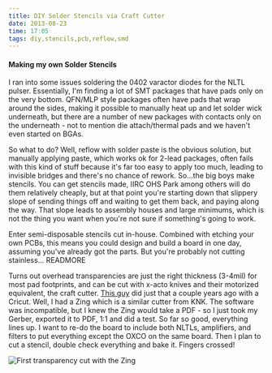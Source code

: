 ```yaml
---
title: DIY Solder Stencils via Craft Cutter
date: 2013-08-23
time: 17:05
tags: diy,stencils,pcb,reflow,smd
---
```



#### Making my own Solder Stencils

I ran into some issues soldering the 0402 varactor diodes for the NLTL pulser. Essentially, I'm finding 
a lot of SMT packages that have pads only on the very bottom. QFN/MLP style packages often have pads that 
wrap around the sides, making it possible to manually heat up and let solder wick underneath, but there are 
a number of new packages with contacts only on the underneath - not to mention die attach/thermal pads and 
we haven't even started on BGAs. 

So what to do? Well, reflow with solder paste is the obvious solution, but manually applying paste, which works
ok for 2-lead packages, often fails with this kind of stuff because it's far too easy to apply too much, leading 
to invisible bridges and there's no chance of rework. So...the big boys make stencils. You can get stencils made,
IIRC OHS Park among others will do them relatively cheaply, but at that point you're starting down that slippery 
slope of sending things off and waiting to get them back, and paying along the way. That slope leads to assembly 
houses and large minimums, which is not the thing you want when you're not sure if something's going to work.

Enter semi-disposable stencils cut in-house. Combined with etching your own PCBs, this means you could design and
build a board in one day, assuming you've already got the parts. But you're probably not cutting stainless...
READMORE

Turns out overhead transparencies are just the right thickness (3-4mil) for most pad footprints, and can be cut 
with x-acto knives and their motorized equivalent, the craft cutter. [This guy](http://www.instructables.com/id/Create-Solder-Paste-Stencils-with-Cricut/)
did just that a couple years ago with a Cricut. Well, I had a Zing which is a similar cutter from KNK. The 
software was incompatible, but I knew the Zing would take a PDF - so I just took my Gerber, exported it to PDF, 
1:1 and did a test. So far so good, everything lines up. I want to re-do the board to include both NLTLs, amplifiers, 
and filters to put everything except the OXCO on the same board. Then I plan to cut a stencil, double check everything 
and bake it. Fingers crossed!

![First transparency cut with the Zing](http://farm4.staticflickr.com/3703/9562483957_bae1b5d0fb_b.jpg)




